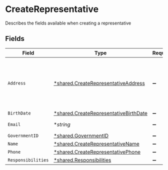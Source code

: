 # CreateRepresentative

Describes the fields available when creating a representative


## Fields

| Field                                                                                         | Type                                                                                          | Required                                                                                      | Description                                                                                   | Example                                                                                       |
| --------------------------------------------------------------------------------------------- | --------------------------------------------------------------------------------------------- | --------------------------------------------------------------------------------------------- | --------------------------------------------------------------------------------------------- | --------------------------------------------------------------------------------------------- |
| `Address`                                                                                     | [*shared.CreateRepresentativeAddress](../../models/shared/createrepresentativeaddress.md)     | :heavy_minus_sign:                                                                            | Residential address for an individual. Business addresses not accepted.                       |                                                                                               |
| `BirthDate`                                                                                   | [*shared.CreateRepresentativeBirthDate](../../models/shared/createrepresentativebirthdate.md) | :heavy_minus_sign:                                                                            | N/A                                                                                           |                                                                                               |
| `Email`                                                                                       | **string*                                                                                     | :heavy_minus_sign:                                                                            | Email Address                                                                                 | amanda@classbooker.dev                                                                        |
| `GovernmentID`                                                                                | [*shared.GovernmentID](../../models/shared/governmentid.md)                                   | :heavy_minus_sign:                                                                            | N/A                                                                                           |                                                                                               |
| `Name`                                                                                        | [*shared.CreateRepresentativeName](../../models/shared/createrepresentativename.md)           | :heavy_minus_sign:                                                                            | N/A                                                                                           |                                                                                               |
| `Phone`                                                                                       | [*shared.CreateRepresentativePhone](../../models/shared/createrepresentativephone.md)         | :heavy_minus_sign:                                                                            | N/A                                                                                           |                                                                                               |
| `Responsibilities`                                                                            | [*shared.Responsibilities](../../models/shared/responsibilities.md)                           | :heavy_minus_sign:                                                                            | N/A                                                                                           |                                                                                               |